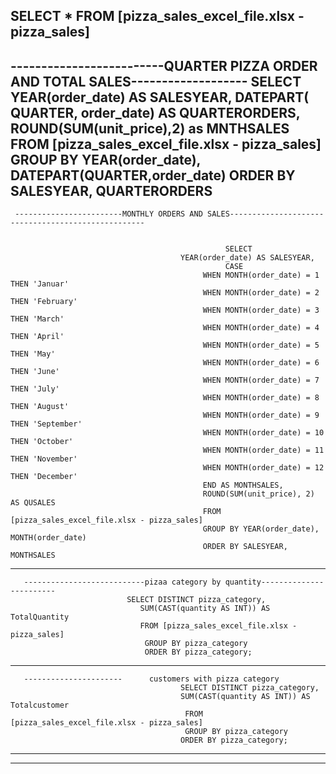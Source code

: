 SELECT * FROM [pizza_sales_excel_file.xlsx - pizza_sales]
------------------------------------------------------------------------------------------------------------------------
-------------------------QUARTER PIZZA ORDER AND TOTAL SALES-------------------
                                 SELECT    
                                YEAR(order_date) AS SALESYEAR,
	                            DATEPART(   QUARTER, order_date) AS QUARTERORDERS,
		                       ROUND(SUM(unit_price),2) as MNTHSALES
	                           FROM [pizza_sales_excel_file.xlsx - pizza_sales]
	                           GROUP BY YEAR(order_date), DATEPART(QUARTER,order_date)
	                          ORDER BY SALESYEAR, QUARTERORDERS
--------------------------------------------------------------------------------------------------------------------------

	 ------------------------MONTHLY ORDERS AND SALES---------------------------------------------------
	 
	                       
						                            SELECT       
                                          YEAR(order_date) AS SALESYEAR,
                                                    CASE 
                                               WHEN MONTH(order_date) = 1 THEN 'Januar'
                                               WHEN MONTH(order_date) = 2 THEN 'February'
                                               WHEN MONTH(order_date) = 3 THEN 'March'
                                               WHEN MONTH(order_date) = 4 THEN 'April'
                                               WHEN MONTH(order_date) = 5 THEN 'May'
                                               WHEN MONTH(order_date) = 6 THEN 'June'
                                               WHEN MONTH(order_date) = 7 THEN 'July'
                                               WHEN MONTH(order_date) = 8 THEN 'August'
                                               WHEN MONTH(order_date) = 9 THEN 'September'
                                               WHEN MONTH(order_date) = 10 THEN 'October'
                                               WHEN MONTH(order_date) = 11 THEN 'November'
                                               WHEN MONTH(order_date) = 12 THEN 'December'
                                               END AS MONTHSALES,
                                               ROUND(SUM(unit_price), 2) AS QUSALES
                                               FROM [pizza_sales_excel_file.xlsx - pizza_sales]
                                               GROUP BY YEAR(order_date), MONTH(order_date)
                                               ORDER BY SALESYEAR, MONTHSALES 
----------------------------------------------------------------------------------------------------------------------------
       ---------------------------pizaa category by quantity------------------------                       
							  SELECT DISTINCT pizza_category,
                                 SUM(CAST(quantity AS INT)) AS TotalQuantity
                                 FROM [pizza_sales_excel_file.xlsx - pizza_sales]
                                  GROUP BY pizza_category
                                  ORDER BY pizza_category;
---------------------------------------------------------------------------------------------------------------------------------
       ----------------------      customers with pizza category                             
										  SELECT DISTINCT pizza_category,
                                          SUM(CAST(quantity AS INT)) AS Totalcustomer
                                           FROM [pizza_sales_excel_file.xlsx - pizza_sales]
                                           GROUP BY pizza_category
                                          ORDER BY pizza_category;
------------------------------------------------------------------------------------------------------------------------------
-------------------
                                
